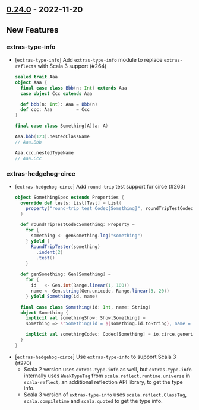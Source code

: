 ## [0.24.0](https://github.com/Kevin-Lee/extras/issues?utf8=%E2%9C%93&q=is%3Aissue+is%3Aclosed+-label%3Ainvalid+milestone%3Amilestone25) - 2022-11-20

## New Features
### extras-type-info
* [`extras-type-info`] Add `extras-type-info` module to replace `extras-reflects` with Scala 3 support (#264)
  ```scala
  sealed trait Aaa
  object Aaa {
    final case class Bbb(n: Int) extends Aaa
    case object Ccc extends Aaa
  
    def bbb(n: Int): Aaa = Bbb(n)
    def ccc: Aaa         = Ccc
  }
  
  final case class Something[A](a: A)
  
  Aaa.bbb(123).nestedClassName
  // Aaa.Bbb
  
  Aaa.ccc.nestedTypeName
  // Aaa.Ccc
  ```

### extras-hedgehog-circe
* [`extras-hedgehog-circe`] Add `round-trip` test support for circe (#263)
  ```scala
  object SomethingSpec extends Properties {
    override def tests: List[Test] = List(
      property("round-trip test Codec[Something]", roundTripTestCodecSomething)
    )
  
    def roundTripTestCodecSomething: Property =
      for {
        something <- genSomething.log("something")
      } yield {
        RoundTripTester(something)
          .indent(2)
          .test()
      }
      
    def genSomething: Gen[Something] =
      for {
        id   <- Gen.int(Range.linear(1, 100))
        name <- Gen.string(Gen.unicode, Range.linear(3, 20))
      } yield Something(id, name)

    final case class Something(id: Int, name: String)
    object Something {
      implicit val somethingShow: Show[Something] =
      something => s"Something(id = ${something.id.toString}, name = ${something.name})"

      implicit val somethingCodec: Codec[Something] = io.circe.generic.semiauto.deriveCodec
    }
  }
  ```
* [`extras-hedgehog-circe`] Use `extras-type-info` to support Scala 3 (#270)
  * Scala 2 version uses `extras-type-info` as well, but `extras-type-info` internally uses `WeakTypeTag` from `scala.reflect.runtime.universe` in `scala-reflect`, an additional reflection API library, to get the type info.
  * Scala 3 version of `extras-type-info` uses `scala.reflect.ClassTag`, `scala.compiletime` and `scala.quoted` to get the type info.